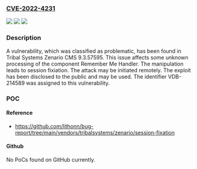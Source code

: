 ### [CVE-2022-4231](https://cve.mitre.org/cgi-bin/cvename.cgi?name=CVE-2022-4231)
![](https://img.shields.io/static/v1?label=Product&message=Zenario%20CMS&color=blue)
![](https://img.shields.io/static/v1?label=Version&message=9.3.57595%20&color=brightgreen)
![](https://img.shields.io/static/v1?label=Vulnerability&message=CWE-384%20Session%20Fixiation&color=brightgreen)

### Description

A vulnerability, which was classified as problematic, has been found in Tribal Systems Zenario CMS 9.3.57595. This issue affects some unknown processing of the component Remember Me Handler. The manipulation leads to session fixiation. The attack may be initiated remotely. The exploit has been disclosed to the public and may be used. The identifier VDB-214589 was assigned to this vulnerability.

### POC

#### Reference
- https://github.com/lithonn/bug-report/tree/main/vendors/tribalsystems/zenario/session-fixation

#### Github
No PoCs found on GitHub currently.

